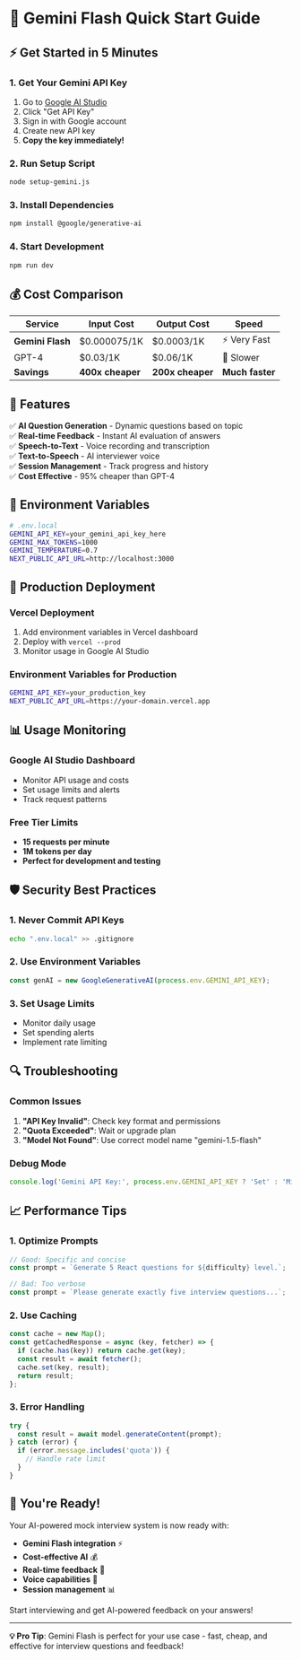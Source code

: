 # 🚀 Gemini Flash Quick Start Guide

## ⚡ Get Started in 5 Minutes

### 1. Get Your Gemini API Key
1. Go to [Google AI Studio](https://aistudio.google.com/)
2. Click "Get API Key" 
3. Sign in with Google account
4. Create new API key
5. **Copy the key immediately!**

### 2. Run Setup Script
```bash
node setup-gemini.js
```

### 3. Install Dependencies
```bash
npm install @google/generative-ai
```

### 4. Start Development
```bash
npm run dev
```

## 💰 Cost Comparison

| Service | Input Cost | Output Cost | Speed |
|---------|-------------|--------------|-------|
| **Gemini Flash** | $0.000075/1K | $0.0003/1K | ⚡ Very Fast |
| GPT-4 | $0.03/1K | $0.06/1K | 🐌 Slower |
| **Savings** | **400x cheaper** | **200x cheaper** | **Much faster** |

## 🎯 Features

✅ **AI Question Generation** - Dynamic questions based on topic  
✅ **Real-time Feedback** - Instant AI evaluation of answers  
✅ **Speech-to-Text** - Voice recording and transcription  
✅ **Text-to-Speech** - AI interviewer voice  
✅ **Session Management** - Track progress and history  
✅ **Cost Effective** - 95% cheaper than GPT-4  

## 🔧 Environment Variables

```bash
# .env.local
GEMINI_API_KEY=your_gemini_api_key_here
GEMINI_MAX_TOKENS=1000
GEMINI_TEMPERATURE=0.7
NEXT_PUBLIC_API_URL=http://localhost:3000
```

## 🚀 Production Deployment

### Vercel Deployment
1. Add environment variables in Vercel dashboard
2. Deploy with `vercel --prod`
3. Monitor usage in Google AI Studio

### Environment Variables for Production
```bash
GEMINI_API_KEY=your_production_key
NEXT_PUBLIC_API_URL=https://your-domain.vercel.app
```

## 📊 Usage Monitoring

### Google AI Studio Dashboard
- Monitor API usage and costs
- Set usage limits and alerts
- Track request patterns

### Free Tier Limits
- **15 requests per minute**
- **1M tokens per day**
- **Perfect for development and testing**

## 🛡️ Security Best Practices

### 1. Never Commit API Keys
```bash
echo ".env.local" >> .gitignore
```

### 2. Use Environment Variables
```javascript
const genAI = new GoogleGenerativeAI(process.env.GEMINI_API_KEY);
```

### 3. Set Usage Limits
- Monitor daily usage
- Set spending alerts
- Implement rate limiting

## 🔍 Troubleshooting

### Common Issues
1. **"API Key Invalid"**: Check key format and permissions
2. **"Quota Exceeded"**: Wait or upgrade plan
3. **"Model Not Found"**: Use correct model name "gemini-1.5-flash"

### Debug Mode
```javascript
console.log('Gemini API Key:', process.env.GEMINI_API_KEY ? 'Set' : 'Missing');
```

## 📈 Performance Tips

### 1. Optimize Prompts
```javascript
// Good: Specific and concise
const prompt = `Generate 5 React questions for ${difficulty} level.`;

// Bad: Too verbose
const prompt = `Please generate exactly five interview questions...`;
```

### 2. Use Caching
```javascript
const cache = new Map();
const getCachedResponse = async (key, fetcher) => {
  if (cache.has(key)) return cache.get(key);
  const result = await fetcher();
  cache.set(key, result);
  return result;
};
```

### 3. Error Handling
```javascript
try {
  const result = await model.generateContent(prompt);
} catch (error) {
  if (error.message.includes('quota')) {
    // Handle rate limit
  }
}
```

## 🎉 You're Ready!

Your AI-powered mock interview system is now ready with:
- **Gemini Flash integration** ⚡
- **Cost-effective AI** 💰
- **Real-time feedback** 🎯
- **Voice capabilities** 🎤
- **Session management** 📊

Start interviewing and get AI-powered feedback on your answers!

---

**💡 Pro Tip**: Gemini Flash is perfect for your use case - fast, cheap, and effective for interview questions and feedback!
